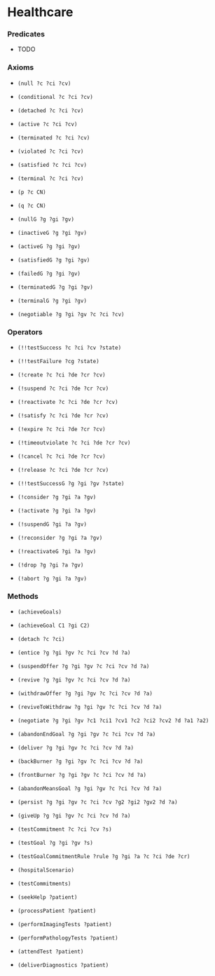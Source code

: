 # Healthcare

### Predicates
- TODO

### Axioms
- ``(null ?c ?ci ?cv)``
- ``(conditional ?c ?ci ?cv)``
- ``(detached ?c ?ci ?cv)``
- ``(active ?c ?ci ?cv)``
- ``(terminated ?c ?ci ?cv)``
- ``(violated ?c ?ci ?cv)``
- ``(satisfied ?c ?ci ?cv)``
- ``(terminal ?c ?ci ?cv)``

- ``(p ?c CN)``
- ``(q ?c CN)``

- ``(nullG ?g ?gi ?gv)``
- ``(inactiveG ?g ?gi ?gv)``
- ``(activeG ?g ?gi ?gv)``
- ``(satisfiedG ?g ?gi ?gv)``
- ``(failedG ?g ?gi ?gv)``
- ``(terminatedG ?g ?gi ?gv)``
- ``(terminalG ?g ?gi ?gv)``

- ``(negotiable ?g ?gi ?gv ?c ?ci ?cv)``

### Operators
- ``(!!testSuccess ?c ?ci ?cv ?state)``
- ``(!!testFailure ?cg ?state)``
- ``(!create ?c ?ci ?de ?cr ?cv)``
- ``(!suspend ?c ?ci ?de ?cr ?cv)``
- ``(!reactivate ?c ?ci ?de ?cr ?cv)``
- ``(!satisfy ?c ?ci ?de ?cr ?cv)``
- ``(!expire ?c ?ci ?de ?cr ?cv)``
- ``(!timeoutviolate ?c ?ci ?de ?cr ?cv)``
- ``(!cancel ?c ?ci ?de ?cr ?cv)``
- ``(!release ?c ?ci ?de ?cr ?cv)``

- ``(!!testSuccessG ?g ?gi ?gv ?state)``
- ``(!consider ?g ?gi ?a ?gv)``
- ``(!activate ?g ?gi ?a ?gv)``
- ``(!suspendG ?gi ?a ?gv)``
- ``(!reconsider ?g ?gi ?a ?gv)``
- ``(!reactivateG ?gi ?a ?gv)``
- ``(!drop ?g ?gi ?a ?gv)``
- ``(!abort ?g ?gi ?a ?gv)``

### Methods
- ``(achieveGoals)``
- ``(achieveGoal C1 ?gi C2)``
- ``(detach ?c ?ci)``

- ``(entice ?g ?gi ?gv ?c ?ci ?cv ?d ?a)``
- ``(suspendOffer ?g ?gi ?gv ?c ?ci ?cv ?d ?a)``
- ``(revive ?g ?gi ?gv ?c ?ci ?cv ?d ?a)``
- ``(withdrawOffer ?g ?gi ?gv ?c ?ci ?cv ?d ?a)``
- ``(reviveToWithdraw ?g ?gi ?gv ?c ?ci ?cv ?d ?a)``
- ``(negotiate ?g ?gi ?gv ?c1 ?ci1 ?cv1 ?c2 ?ci2 ?cv2 ?d ?a1 ?a2)``
- ``(abandonEndGoal ?g ?gi ?gv ?c ?ci ?cv ?d ?a)``
- ``(deliver ?g ?gi ?gv ?c ?ci ?cv ?d ?a)``
- ``(backBurner ?g ?gi ?gv ?c ?ci ?cv ?d ?a)``
- ``(frontBurner ?g ?gi ?gv ?c ?ci ?cv ?d ?a)``
- ``(abandonMeansGoal ?g ?gi ?gv ?c ?ci ?cv ?d ?a)``
- ``(persist ?g ?gi ?gv ?c ?ci ?cv ?g2 ?gi2 ?gv2 ?d ?a)``
- ``(giveUp ?g ?gi ?gv ?c ?ci ?cv ?d ?a)``

- ``(testCommitment ?c ?ci ?cv ?s)``
- ``(testGoal ?g ?gi ?gv ?s)``
- ``(testGoalCommitmentRule ?rule ?g ?gi ?a ?c ?ci ?de ?cr)``

- ``(hospitalScenario)``
- ``(testCommitments)``
- ``(seekHelp ?patient)``
- ``(processPatient ?patient)``
- ``(performImagingTests ?patient)``
- ``(performPathologyTests ?patient)``
- ``(attendTest ?patient)``
- ``(deliverDiagnostics ?patient)``